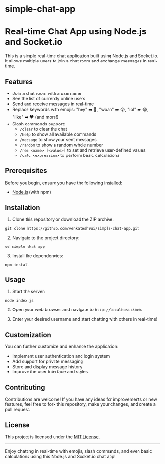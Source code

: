 # simple-chat-app

# Real-time Chat App using Node.js and Socket.io

This is a simple real-time chat application built using Node.js and Socket.io. It allows multiple users to join a chat room and exchange messages in real-time.

## Features

- Join a chat room with a username
- See the list of currently online users
- Send and receive messages in real-time
- Replace keywords with emojis: "hey" ➡️ 👋, "woah" ➡️ 😲, "lol" ➡️ 😂, "like" ➡️ ❤️ (and more!)
- Slash commands support:
  - `/clear` to clear the chat
  - `/help` to show all available commands
  - `/message` to show your sent messages
  - `/random` to show a random whole number
  - `/rem <name> [<value>]` to set and retrieve user-defined values
  - `/calc <expression>` to perform basic calculations

## Prerequisites

Before you begin, ensure you have the following installed:

- [Node.js](https://nodejs.org/) (with npm)

## Installation

1. Clone this repository or download the ZIP archive.

```
git clone https://github.com/venkatesh9ui/simple-chat-app.git
```

2. Navigate to the project directory:

```
cd simple-chat-app
```

3. Install the dependencies:

```
npm install
```

## Usage

1. Start the server:

```
node index.js
```

2. Open your web browser and navigate to `http://localhost:3000`.

3. Enter your desired username and start chatting with others in real-time!

## Customization

You can further customize and enhance the application:

- Implement user authentication and login system
- Add support for private messaging
- Store and display message history
- Improve the user interface and styles

## Contributing

Contributions are welcome! If you have any ideas for improvements or new features, feel free to fork this repository, make your changes, and create a pull request.

## License

This project is licensed under the [MIT License](LICENSE).

---

Enjoy chatting in real-time with emojis, slash commands, and even basic calculations using this Node.js and Socket.io chat app!
